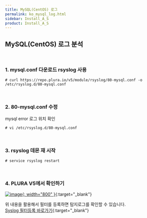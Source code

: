 ```yaml
---
title: MySQL(CentOS) 로그
permalink: ko_mysql_log.html
sidebar: Install_A_S
product: Install_A_S
---
```


## MySQL(CentOS) 로그 분석

<br />

### 1. mysql.conf 다운로드 rsyslog 사용

`# curl https://repo.plura.io/v5/module/rsyslog/80-mysql.conf -o /etc/rsyslog.d/80-mysql.conf`

<br />

### 2. 80-mysql.conf 수정

mysql error 로그 위치 확인

`# vi /etc/rsyslog.d/80-mysql.conf`

<br />

### 3. rsyslog 데몬 재 시작

`# service rsyslog restart`

<br />

### 4. PLURA V5에서 확인하기

[![image](/docs/images/Ins_G/Mysql(cent)log/1.png){: width="800" }](/docs/images/Ins_G/Mysql(cent)log/1.png){:target="_blank"}

위 내용을 활용해서 필터를 등록하면 탐지로그를 확인할 수 있습니다.   
[Syslog 필터등록 바로가기](https://qubitsec.github.io/f_regi_syslog.html){:target="_blank"}